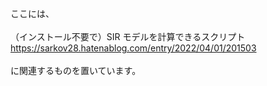 ここには、<br>
<br>
（インストール不要で）SIR モデルを計算できるスクリプト<br>
https://sarkov28.hatenablog.com/entry/2022/04/01/201503<br>
<br>
に関連するものを置いています。<br>
